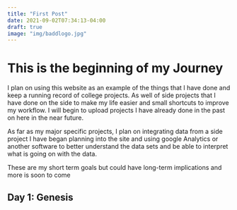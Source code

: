```yaml
---
title: "First Post"
date: 2021-09-02T07:34:13-04:00
draft: true
image: "img/baddlogo.jpg"
---
```

# This is the beginning of my Journey

I plan on using this website as an example of the things that I have done and keep a running record of college projects. As well of side projects that I have done on the side to make my life easier and small shortcuts to improve my workflow. I will begin to upload projects I have already done in the past on here in the near future.

As far as my major specific projects, I plan on integrating data from a side project I have began planning into the site and using google Analytics or another software to better understand the data sets and be able to interpret what is going on with the data. 

These are my short term goals but could have long-term implications and more is soon to come

Day 1: Genesis 
--- 

